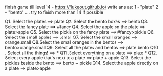 finish game till level 14 - https://flukeout.github.io/ write ans as: 1 - "plate" 2 - "bento" .... try to finish more than 14 if possible

Q1. Select the plates
==> plate
Q2. Select the bento boxes
==> bento
Q3. Select the fancy plate
==> #fancy
Q4. Select the apple on the plate
==> plate>apple
Q5. Select the pickle on the fancy plate
==> #fancy>pickle
Q6. Select the small apples
==> .small
Q7. Select the small oranges
==> orange.small
Q8.Select the small oranges in the bentos
==> bento>orange.small
Q9. Select all the plates and bentos
==> plate.bento
Q10 . Select all the things!
==>  *
Q11 .Select everything on a plate
==> plate *
Q12. Select every apple that's next to a plate
==> plate + apple
Q13. Select the pickles beside the bento
==> bento ~ pickle
Q14. Select the apple directly on a plate
==> plate>apple
